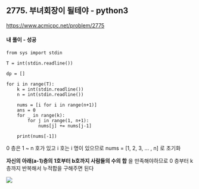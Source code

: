 ## 2775. 부녀회장이 될테야 - python3
https://www.acmicpc.net/problem/2775

#### 내 풀이 - 성공
```
from sys import stdin

T = int(stdin.readline())

dp = []

for i in range(T):
    k = int(stdin.readline())
    n = int(stdin.readline())

    nums = [i for i in range(n+1)]
    ans = 0
    for _ in range(k):
        for j in range(1, n+1):
            nums[j] += nums[j-1]
    
    print(nums[-1])
```
0 층은 1 ~ n 호가 있고 i 호는 i 명이 있으므로
nums = [1, 2, 3, ... , n] 로 초기화

**자신의 아래(a-1)층의 1호부터 b호까지 사람들의 수의 합** 을 만족해야하므로
0 층부터 k 층까지 반복해서 누적합을 구해주면 된다

![](https://images.velog.io/images/jsh5408/post/8c805bd3-c5cf-4db8-94fc-414d2fcda55b/image.png)